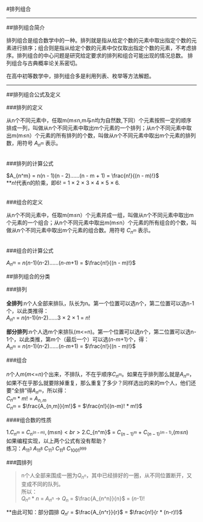 #排列组合

---

##排列组合简介

排列组合是组合数学中的一种。排列就是指从给定个数的元素中取出指定个数的元素进行排序；组合则是指从给定个数的元素中仅仅取出指定个数的元素，不考虑排序。排列组合的中心问题是研究给定要求的排列和组合可能出现的情况总数。 排列组合与古典概率论关系密切。

在高中初等数学中，排列组合多是利用列表、枚举等方法解题。

---

##排列组合公式及定义


###排列的定义

从n个不同元素中，任取m(m≤n,m与n均为自然数,下同）个元素按照一定的顺序排成一列，叫做从n个不同元素中取出m个元素的一个排列；从n个不同元素中取出m(m≤n）个元素的所有排列的个数，叫做从n个不同元素中取出m个元素的排列数，用符号 $A_{n^m}$ 表示。

<br>
###排列的计算公式

$A_{n^m} = n(n - 1)(n - 2)......(n - m + 1) = \frac{n!}{(n - m)!}$<br>
**$n$!代表$n$的阶乘，即6! = 1 × 2 × 3 × 4 × 5 × 6.

<br>
###组合的定义

从n个不同元素中，任取m(m≤n）个元素并成一组，叫做从n个不同元素中取出m个元素的一个组合；从n个不同元素中取出m(m≤n）个元素的所有组合的个数，叫做从n个不同元素中取出m个元素的组合数。用符号 $C_{n^m}$ 表示。

<br>
###组合的计算公式

$A_{n^m}$ = $n$($n$-1)($n$-2)......($n$-$m$+1) = $\frac{n!}{(n - m)!}$


##排列组合的分类

###排列<br>
<br>
**全排列**:n个人全部来排队，队长为n。第一个位置可以选n个，第二位置可以选n-1个，以此类推得：<br>
$A_{n^n}$ = $n$($n$-1)($n$-2)......3 × 2 × 1 = $n$!

**部分排列**:n个人选m个来排队(m<=n)。第一个位置可以选n个，第二位置可以选n-1个，以此类推，第m个（最后一个）可以选($n$-$m$+1)个，得：<br>
$A_{n^m}$ = $n$($n$-1)($n$-2)......($n$-$m$+1) = $\frac{n!}{(n - m)!}$

###组合<br>
<br>
$n$个人$m$($m$<=$n$)个出来，不排队，不在乎顺序$C_{n^m}$。如果在乎排列那么就是$A_{n^m}$，如果不在乎那么就要除掉重复，那么重复了多少？同样选出的来的m个人，他们还要“全排”得$A_{n^m}$，所以得：<br>
$C_{n^m}$ * $m$! = $A_{n,m}$<br>
$C_{n^m}$ = $\frac{A_{n,m}}{m!}$ = $\frac{n!}{(n-m)! * m!}$

####组合数的性质

1.$C_{n^m}$ = $C_{n^(n-m)},($m$≤$n$)<br>
2.$C_{n^m}$ = $C_{(n-1)^m}$ + $C_{(n-1)^(m-1)}$,($m$≤$n$)<br>
如果编程实现，以上两个公式有没有帮助？<br>
练习：$A_{11^3}$  $A_{11^8}$  $C_{11^3}$  $C_{11^8}$  $C_{1001^999}$

###圆排列

>n个人全部来围成一圈为$Q_{n^n}$，其中已经排好的一圈，从不同位置断开，又变成不同的队列。<br>
所以：<br>
$Q_{n^n}$ * $n$ = $A_{n^n}$ → $Q_n$ = $\frac{A_{n^n}}{n}$ = ($n$-1)!<br>

**由此可知：部分圆排 $Q_{n^r}$ = $\frac{A_{n^r}}{r}$ = $\frac{n!}{r * (n-r)!}$
